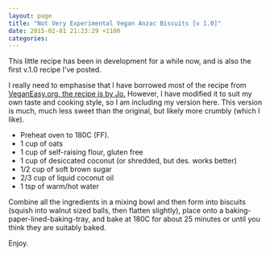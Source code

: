 ```yaml
---
layout: page
title: "Not Very Experimental Vegan Anzac Biscuits [v 1.0]"
date: 2015-02-01 21:23:29 +1100
categories:
---
```

This little recipe has been in development for a while now, and is also
the first v.1.0 recipe I've posted.

I really need to emphasise that I have borrowed most of the recipe from
[VeganEasy.org, the recipe is by
Jo.](http://www.veganeasy.org/S-Anzac-Biscuits) However, I have modified
it to suit my own taste and cooking style, so I am including my version
here. This version is much, much less sweet than the original, but
likely more crumbly (which I like).

-   Preheat oven to 180C (FF).
-   1 cup of oats
-   1 cup of self-raising flour, gluten free
-   1 cup of desiccated coconut (or shredded, but des. works better)
-   1/2 cup of soft brown sugar
-   2/3 cup of liquid coconut oil
-   1 tsp of warm/hot water

Combine all the ingredients in a mixing bowl and then form into biscuits
(squish into walnut sized balls, then flatten slightly), place onto a
baking-paper-lined-baking-tray, and bake at 180C for about 25 minutes or
until you think they are suitably baked.

Enjoy.
